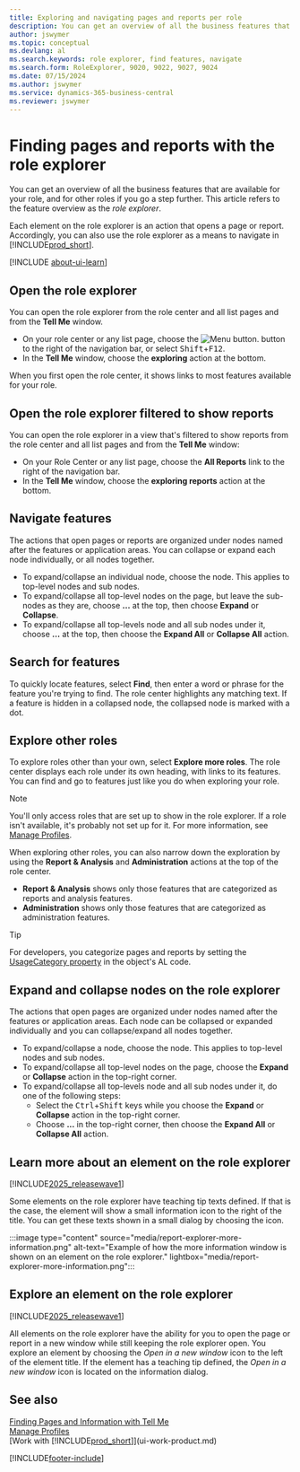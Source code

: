 ```yaml
---
title: Exploring and navigating pages and reports per role
description: You can get an overview of all the business features that are available for your role, and for other roles, with the Role Explorer.
author: jswymer
ms.topic: conceptual
ms.devlang: al
ms.search.keywords: role explorer, find features, navigate
ms.search.form: RoleExplorer, 9020, 9022, 9027, 9024
ms.date: 07/15/2024
ms.author: jswymer
ms.service: dynamics-365-business-central
ms.reviewer: jswymer
---
```


# Finding pages and reports with the role explorer

You can get an overview of all the business features that are available for your role, and for other roles if you go a step further. This article refers to the feature overview as the *role explorer*.

Each element on the role explorer is an action that opens a page or report. Accordingly, you can also use the role explorer as a means to navigate in [!INCLUDE[prod_short](includes/prod_short.md)].

[!INCLUDE [about-ui-learn](includes/about-ui-learn.md)]

## Open the role explorer

You can open the role explorer from the role center and all list pages and from the **Tell Me** window.

- On your role center or any list page, choose the ![Menu button.](media/ui_menu_button.png "Menu button") button to the right of the navigation bar, or select <kbd>Shift</kbd>+<kbd>F12</kbd>.
- In the **Tell Me** window, choose the **exploring** action at the bottom.

When you first open the role center, it shows links to most features available for your role.

## Open the role explorer filtered to show reports 

You can open the role explorer in a view that's filtered to show reports from the role center and all list pages and from the **Tell Me** window:

- On your Role Center or any list page, choose the **All Reports** link to the right of the navigation bar.
- In the **Tell Me** window, choose the **exploring reports** action at the bottom.

## Navigate features

The actions that open pages or reports are organized under nodes named after the features or application areas. You can collapse or expand each node individually, or all nodes together.

- To expand/collapse an individual node, choose the node. This applies to top-level nodes and sub nodes.
- To expand/collapse all top-level nodes on the page, but leave the sub-nodes as they are, choose **...** at the top, then choose **Expand** or **Collapse**.
- To expand/collapse all top-levels node and all sub nodes under it, choose **...** at the top, then choose the **Expand All** or **Collapse All** action.

## Search for features

To quickly locate features, select **Find**, then enter a word or phrase for the feature you're trying to find. The role center highlights any matching text. If a feature is hidden in a collapsed node, the collapsed node is marked with a dot. 

## Explore other roles

To explore roles other than your own, select **Explore more roles**. The role center displays each role under its own heading, with links to its features. You can find and go to features just like you do when exploring your role.

> [!NOTE]
> You'll only access roles that are set up to show in the role explorer. If a role isn't available, it's probably not set up for it. For more information, see [Manage Profiles](admin-users-profiles-roles.md). 

When exploring other roles, you can also narrow down the exploration by using the **Report & Analysis** and **Administration** actions at the top of the role center.

- **Report & Analysis** shows only those features that are categorized as reports and analysis features.
- **Administration** shows only those features that are categorized as administration features.

> [!TIP]
> For developers, you categorize pages and reports by setting the [UsageCategory property](/dynamics365/business-central/dev-itpro/developer/properties/devenv-usagecategory-property) in the object's AL code.
<!--
 
## Role explorer actions

There a several actions along the top of the role explorer to help you locate features of your role and other roles.

|Action|Description|
|------|------|
|**All**|Shows all features that are related to the role.|
|**Find**|Lets you enter a word or phrase to quickly locate feature names that match.|
|**Explore more roles**|All business features that are available for all roles including your own. When exploring all roles, the other actions work the same way, except for all roles shown. **NOTE:** You can only access roles that are set up to show in role explorer. For more information, see [Manage Profiles](admin-users-profiles-roles.md).  |
|**Report & Analysis**|This action Shows only those features that are categorized as reports and analysis features.|
|**Administration**|Shows only those features that are categorized as administration features.|



<!--
Choose the **Find** action at the top of the role explorer to quickly locate feature names that contain a certain term.

Choose the **Explore more roles** action at the top of the role explorer to get an overview of all business features that are available for all roles including your own.

> [!NOTE]
> Only Role Center actions for profiles where the **Show in Role Explorer** check box is selected will appear on the extended version of the role explorer (shown with the **Explore more roles** action). For more information, see [Manage Profiles](admin-users-profiles-roles.md).
-->

## Expand and collapse nodes on the role explorer

The actions that open pages are organized under nodes named after the features or application areas. Each node can be collapsed or expanded individually and you can collapse/expand all nodes together.

- To expand/collapse a node, choose the node. This applies to top-level nodes and sub nodes.
- To expand/collapse all top-level nodes on the page, choose the **Expand** or **Collapse** action in the top-right corner.
- To expand/collapse all top-levels node and all sub nodes under it, do one of the following steps:
  - Select the <kbd>Ctrl</kbd>+<kbd>Shift</kbd> keys while you choose the **Expand** or **Collapse** action in the top-right corner.
  - Choose **...** in the top-right corner, then choose the **Expand All** or **Collapse All** action.

## Learn more about an element on the role explorer

[!INCLUDE[2025_releasewave1](includes/2025_releasewave1.md)]

Some elements on the role explorer have teaching tip texts defined. If that is the case, the element will show a small information icon to the right of the title. You can get these texts shown in a small dialog by choosing the icon.

:::image type="content" source="media/report-explorer-more-information.png" alt-text="Example of how the more information window is shown on an element on the role explorer." lightbox="media/report-explorer-more-information.png":::

## Explore an element on the role explorer

[!INCLUDE[2025_releasewave1](includes/2025_releasewave1.md)]

All elements on the role explorer have the ability for you to open the page or report in a new window while still keeping the role explorer open. You explore an element by choosing the *Open in a new window* icon to the left of the element title. If the element has a teaching tip defined, the *Open in a new window* icon is located on the information dialog.

## See also

[Finding Pages and Information with Tell Me](ui-search.md)  
[Manage Profiles](admin-users-profiles-roles.md)  
[Work with [!INCLUDE[prod_short](includes/prod_short.md)]](ui-work-product.md)  

[!INCLUDE[footer-include](includes/footer-banner.md)]
